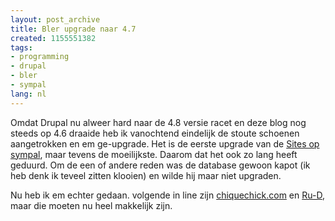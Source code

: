```yaml
---
layout: post_archive
title: Bler upgrade naar 4.7
created: 1155551382
tags:
- programming
- drupal
- bler
- sympal
lang: nl
---
```

Omdat Drupal nu alweer hard naar de 4.8 versie racet en deze blog nog steeds op 4.6 draaide heb ik vanochtend eindelijk de stoute schoenen aangetrokken en em ge-upgrade. Het is de eerste upgrade van de [Sites op sympal](http://sympal.nl), maar tevens de moeilijkste. Daarom dat het ook zo lang heeft geduurd. Om de een of andere reden was de database gewoon kapot (ik heb denk ik teveel zitten klooien) en wilde hij maar niet upgraden.

Nu heb ik em echter gedaan. volgende in line zijn [chiquechick.com](http://www.chiquechick.com) en [Ru-D](http://ru-d.net), maar die moeten nu heel makkelijk zijn.

